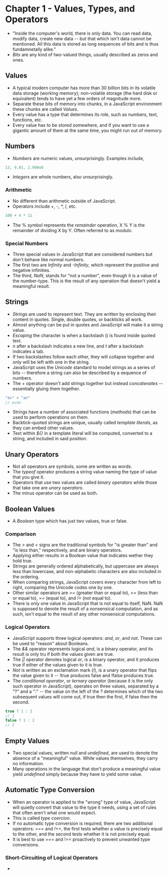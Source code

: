 # Chapter 1 - Values, Types, and Operators
- "Inside the computer's world, there is only data. You can read data, modify data, create new data -- but that which isn't data cannot be mentioned. All this data is stored as long sequences of bits and is thus fundamnetally alike."
- *Bits* are any kind of two-valued things, usually described as zeros and ones.
## Values
- A typical modern computer has more than 30 billion bits in its volatile data storage (working memory); non-volatile storage (the hard disk or equivalent) tends to have yet a few orders of magnitude more.
- Separate these bits of memory into chunks, in a JavaScript environment these chunks are called *Values*.
- Every value has a type that determines its role, such as numbers, text, functions, etc.
- Every value has to be stored somewhere, and if you want to use a gigantic amount of them at the same time, you might run out of memory.
## Numbers
- *Numbers* are numeric values, unsurprisingly. Examples include,
```javascript
13, 9.81, 2.998e8
```
- *Integers* are whole numbers, also unsurprisingly.
### Arithmetic
- No different than arithmetic outside of JavaScript.
- Operators include +, -, *, /, etc.
```javascript
100 + 4 * 11
```
- The % symbol represents the *remainder* operation, X % Y is the remainder of dividing X by Y. Often referred to as *modulo*.
### Special Numbers
- Three special values in JavaScript that are considered numbers but don't behave like normal numbers.
- The first two are *Infinity* and *-Infinity*, which represent the positive and negative infinities.
- The third, *NaN*, stands for "not a number", even though it is a value of the number-type. This is the result of any operation that doesn't yield a meaningful result.
## Strings
- *Strings* are used to represent text. They are written by enclosing their content in quotes. Single, double quotes, or backticks all work.
- Almost anything can be put in quotes and JavaScript will make it a string value.
- *Escaping* the character is when a backslash (\) is found inside quoted text.
- *n* after a backslash indicates a new line, and *t* after a backslash indicates a tab.
- If two backslashes follow each other, they will collapse together and only will be left with one in the string.
- JavaScript uses the *Unicode* standard to model strings as a series of bits -- therefore a string can also be described by a sequence of numbers.
- The + operator doesn't add strings together but instead *concatenates* -- essentially gluing them together.
```javascript
"ev" + "an"
// evan
```
- Strings have a number of associated functions (*methods*) that can be used to perform operations on them.
- Backtick-quoted strings are unique, usually called *template literals*, as they can embed other values.
- Text within *${}* in a template literal will be computed, converted to a string, and included in said position.
## Unary Operators
- Not all operators are symbols, some are written as words.
- The *typeof* operator produces a string value naming the type of value that you give it.
- Operators that use two values are called *binary operators* while those that take one are *unary operators*.
- The minus operator can be used as both.
## Boolean Values
- A *Boolean* type which has just two values, true or false.
### Comparison
- The *>* and *<* signs are the traditional symbols for "is greater than" and "is less than," respectively, and are binary operators.
- Applying either results in a Boolean value that indicates wether they hold true.
- Strings are generally ordered alphabetically, but uppercase are always less than lowercase, and non-alphabetic characters are also included in the ordering.
- When comparing strings, JavaScript covers every character from left to right, comparing the Unicode codes one by one.
- Other similar operators are *>=* (greater than or equal to), *<=* (less than or equal to), *==* (equal to), and *!=* (not equal to).
- There is only one value in JavaScript that is not equal to itself, NaN. NaN is supposed to denote the result of a nonsensical computation, and as such, isn't equal to the result of any other nonsensical computations.
### Logical Operators
- JavaScript supports three logical operators: *and*, *or*, and *not*. These can be used to "reason" about Booleans.
- The *&&* operator represents logical *and*, is a binary operator, and its result is only tru if both the values given are true.
- The *||* operator denotes logical *or*, is a binary operator, and it produces true if either of the values given to it is true.
- *Not* is written as an exclamation mark (*!*), is a unary operator that flips the value given to it -- !true produces false and !false produces true.
- The *conditional operator*, or *ternary operator* (because it is the only such operator in JavaScript), operates on three values, separated by a "?" and a ":" -- the value on the left of the ? determines which of the two subsequent values will come out, if true then the first, if false then the second.
```javascript
true ? 1 : 2
// 1
false ? 1 : 2
// 2
```
## Empty Values
- Two special values, written *null* and *undefined*, are used to denote the absence of a "meaningful" value. While values themselves, they carry no information.
- Many operations in the language that don't produce a meaningful value yield *undefined* simply because they have to yield some value.
## Automatic Type Conversion
- When an operator is applied to the "wrong" type of value, JavaScript will quietly convert that value to the type it needs, using a set of rules that often aren't what one would expect.
- This is called *type coercion*.
- If no automatic type conversion is required, there are two additional operators: *===* and *!==*, the first tests whether a value is precisely equal to the other, and the second tests whether it is not precisely equal.
- It is best to use === and !== proactively to prevent unwanted type conversions.
### Short-Circuiting of Logical Operators
- 
